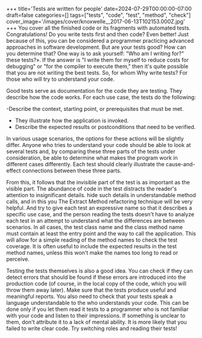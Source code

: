+++
title='Tests are written for people'
date=2024-07-29T00:00:00-07:00
draft=false
categories=[]
tags=["tests", "code", "test", "method", "check"]
cover_image='/images/cover/knoxwelle__2017-06-13T102153.000Z.jpg'
+++
You cover all the finished code or its fragments with automated tests. Congratulations! Do you write tests first and then code? Even better! Just because of this, you can be considered a programmer practicing advanced approaches in software development. But are your tests good? How can you determine that? One way is to ask yourself: "Who am I writing for?"
these tests?». If the answer is "I write them for myself to reduce costs
for debugging" or "for the compiler to execute them," then it's quite possible that you are not writing the best tests. So, for whom
Why write tests? For those who will try to understand your code.

Good tests serve as documentation for the code they are testing. They describe how the code works. For each use case, the tests do the following:

-Describe the context, starting point, or prerequisites that must be met.
- They illustrate how the application is invoked.
- Describe the expected results or postconditions that need to be verified.

In various usage scenarios, the options for these actions will be slightly
differ. Anyone who tries to understand your code should be able to
look at several tests and, by comparing these three parts of the tests under consideration, be able to determine what makes the program work in different cases
differently. Each test should clearly illustrate the cause-and-effect
connections between these three parts.

From this, it follows that the invisible part of the test is as important as the visible part. The abundance of code in the test distracts the reader's attention to insignificant details.
hide such details in understandable method calls, and in this you
The Extract Method refactoring technique will be very helpful. And try to give each test an expressive name so that it describes a specific use case, and the person reading the tests doesn't have to
analyze each test in an attempt to understand what the differences are
between scenarios. In all cases, the test class name and the class method name must contain at least the entry point and the way to call the application. This will allow for a simple reading of the method names to check the test coverage. It is often useful to include the expected results in the test method names, unless
this won't make the names too long to read or perceive.

Testing the tests themselves is also a good idea. You can check if they can
detect errors that should be found if these errors are introduced into the production code (of course, in the local copy of the code, which
you will throw them away later). Make sure that the tests produce useful and meaningful reports. You also need to check that your tests speak a language understandable to the
who understands your code. This can be done only if you let them read it
tests to a programmer who is not familiar with your code and listen to their impressions. If something is unclear to them, don't attribute it to a lack of mental ability. It is more likely that you failed to write clear code. Try switching roles and reading their tests!